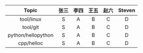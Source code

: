 | Topic | 张三 | 李四 | 王五 | 赵六 | Steven |
| :---: | :---: | :---: | :---: | :---: | :---: |
| tool/linux | S | A | B | C | D |
| tool/git | S | A | B | C | D |
| python/hellopython | S | A | B | C | D |
| cpp/helloc | S | A | B | C | D |
